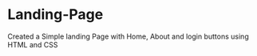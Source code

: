 # Landing-Page
Created a Simple landing Page with Home, About and login buttons using HTML and CSS 
